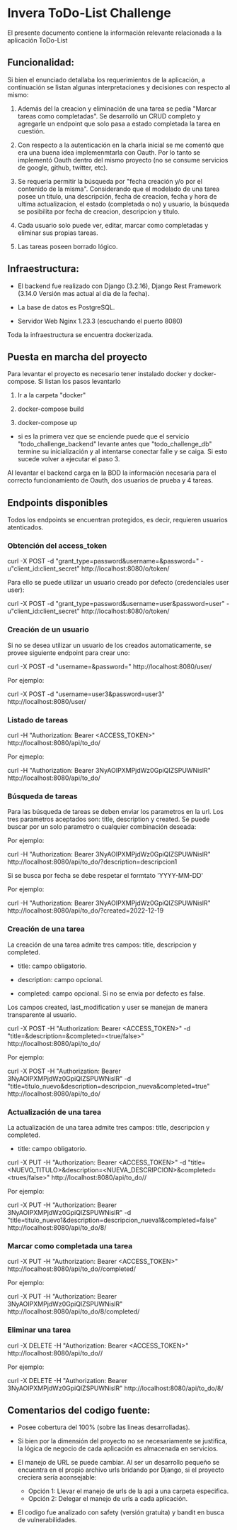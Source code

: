 # Invera ToDo-List Challenge


El presente documento contiene la información relevante relacionada a la aplicación ToDo-List

## Funcionalidad:

Si bien el enunciado detallaba los requerimientos de la aplicación, a continuación se listan algunas interpretaciones y decisiones con respecto al mismo:

1. Además del la creacion y eliminación de una tarea se pedía "Marcar tareas como completadas". Se desarrolló un CRUD completo y agregarle un endpoint que solo pasa a estado completada la tarea en cuestión. 

2. Con respecto a la autenticación en la charla inicial se me comentó que era una buena idea implemenmtarla con Oauth. Por lo tanto se implementó Oauth dentro del mismo proyecto (no se consume servicios de google, github, twitter, etc).

3. Se requería permitir la búsqueda por "fecha creación y/o por el contenido de la misma". Considerando que el modelado de una tarea posee un titulo, una descripción, fecha de creacion, fecha y hora de ultima actualizacion, el estado (completada o no) y usuario, la búsqueda se posibilita por fecha de creacion, descripcion y titulo. 

4. Cada usuario solo puede ver, editar, marcar como completadas  y eliminar sus propias tareas.

5. Las tareas poseen borrado lógico.


## Infraestructura:

- El backend fue realizado con Django (3.2.16), Django Rest Framework (3.14.0 Versión mas actual al dia de la fecha).

- La base de datos es PostgreSQL.

- Servidor Web Nginx 1.23.3 (escuchando el puerto 8080)

Toda la infraestructura se encuentra dockerizada.

## Puesta en marcha del proyecto

Para levantar el proyecto es necesario tener instalado docker y docker-compose. Si listan los pasos levantarlo

1. Ir a la carpeta "docker"

2. docker-compose build

3. docker-compose up

* si es la primera vez que se enciende puede que el servicio "todo_challenge_backend" levante antes que "todo_challenge_db" termine su inicialización y al intentarse conectar falle y se caiga. Si esto sucede volver a ejecutar el paso 3.

Al levantar el backend carga en la BDD la información necesaria para el correcto funcionamiento de Oauth, dos usuarios de prueba y 4 tareas.


## Endpoints disponibles

 Todos los endpoints se encuentran protegidos, es decir, requieren usuarios atenticados.

### Obtención del access_token

curl -X POST -d "grant_type=password&username=<USER>&password=<PASSWORD>" -u"client_id:client_secret" http://localhost:8080/o/token/

Para ello se puede utilizar un usuario creado por defecto (credenciales user user):

curl -X POST -d "grant_type=password&username=user&password=user" -u"client_id:client_secret" http://localhost:8080/o/token/
  
### Creación de un usuario

Si no se desea utilizar un usuario de los creados automaticamente, se provee siguiente endpoint para crear uno:

curl -X POST -d "username=<USER>&password=<PASSWORD>" http://localhost:8080/user/
  
Por ejemplo:

curl -X POST -d "username=user3&password=user3" http://localhost:8080/user/
  
### Listado de tareas
curl -H "Authorization: Bearer <ACCESS_TOKEN>" http://localhost:8080/api/to_do/
  
Por ejmeplo:
 
curl -H "Authorization: Bearer 3NyAOIPXMPjdWz0GpiQIZSPUWNislR" http://localhost:8080/api/to_do/
 

### Búsqueda de tareas

Para las búsqueda de tareas se deben enviar los parametros en la url. Los tres parametros aceptados son: title, description y created. Se puede buscar por un solo parametro o cualquier combinación deseada:

Por ejemplo:
 
curl -H "Authorization: Bearer 3NyAOIPXMPjdWz0GpiQIZSPUWNislR" http://localhost:8080/api/to_do/?description=descripcion1
 
Si se busca por fecha se debe respetar el formtato 'YYYY-MM-DD'
 
Por ejemplo:
 
curl -H "Authorization: Bearer 3NyAOIPXMPjdWz0GpiQIZSPUWNislR" http://localhost:8080/api/to_do/?created=2022-12-19

 
### Creación de una tarea
 
 La creación de una tarea admite tres campos: title, descripcion y completed. 
 
 - title: campo obligatorio.
 
 - description: campo opcional.

 - completed: campo opcional. Si no se envia por defecto es false.
 
 Los campos created, last_modification y user se manejan de manera transparente al usuario.
 
curl -X POST  -H "Authorization: Bearer <ACCESS_TOKEN>" -d "title=<TITULO>&description=<DESCRIPCION>&completed=<true/false>"  http://localhost:8080/api/to_do/
 
 Por ejemplo:
 
curl -X POST  -H "Authorization: Bearer 3NyAOIPXMPjdWz0GpiQIZSPUWNislR" -d "title=titulo_nuevo&description=descripcion_nueva&completed=true"  http://localhost:8080/api/to_do/

 
 ### Actualización de una tarea
 
 La actualización de una tarea admite tres campos: title, descripcion y completed. 
 
 - title: campo obligatorio.
 
  curl -X PUT  -H "Authorization: Bearer <ACCESS_TOKEN>" -d "title=<NUEVO_TITULO>&description=<NUEVA_DESCRIPCION>&completed=<trues/false>"  http://localhost:8080/api/to_do/<ID>/
 
 Por ejemplo:
 
 curl -X PUT  -H "Authorization: Bearer 3NyAOIPXMPjdWz0GpiQIZSPUWNislR" -d "title=titulo_nuevo1&description=descripcion_nueva1&completed=false"  http://localhost:8080/api/to_do/8/

 
  ### Marcar como completada una tarea
 
  curl -X PUT  -H "Authorization: Bearer <ACCESS_TOKEN>"  http://localhost:8080/api/to_do/<ID>/completed/
 
 Por ejemplo:
 
 curl -X PUT  -H "Authorization: Bearer 3NyAOIPXMPjdWz0GpiQIZSPUWNislR"  http://localhost:8080/api/to_do/8/completed/

 ### Eliminar una tarea
 
 curl -X DELETE  -H "Authorization: Bearer <ACCESS_TOKEN>"  http://localhost:8080/api/to_do/<ID>/
 
 Por ejemplo:
 
 curl -X DELETE  -H "Authorization: Bearer 3NyAOIPXMPjdWz0GpiQIZSPUWNislR"  http://localhost:8080/api/to_do/8/

 
## Comentarios del codigo fuente:
 
- Posee cobertura del 100% (sobre las lineas desarrolladas).

- Si bien por la dimensión del proyecto no se necesariamente se justifica, la lógica de negocio de cada aplicación es almacenada en servicios.
 
- El manejo de URL se puede cambiar. Al ser un desarrollo pequeño se encuentra en el propio archivo urls bridando por Django, si el proyecto creciera sería aconsejable:
    - Opción 1:  Llevar el manejo de urls de la api a una carpeta especifica. 
    - Opción 2: Delegar el manejo de urls a cada aplicación.
 
- El codigo fue analizado con safety (versión gratuita) y bandit en busca de vulnerabilidades. 
